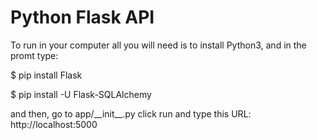 <h1>Python Flask API</h1>
<div>
  <p>To run in your computer all you will need is to install Python3, and in the promt type:</p>
  <p>$ pip install Flask</p>
  <p>$ pip install -U Flask-SQLAlchemy</p>
</div>
<p> and then, go to app/__init__.py click run and type this URL: http://localhost:5000</p>

